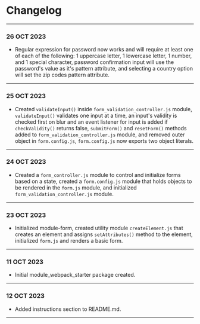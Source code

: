 # Changelog
---
### 26 OCT 2023
- Regular expression for password now works and will require at least one of each of the following: 1 uppercase letter, 1 lowercase letter, 1 number, and 1 special character, password confirmation input will use the password's value as it's pattern attribute, and selecting a country option will set the zip codes pattern attribute.   
---
### 25 OCT 2023
- Created `validateInput()` inside `form_validation_controller.js` module, `validateInput()` validates one input at a time, an input's validity is checked first on blur and an event listener for input is added if `checkValidity()` returns false, `submitForm()` and `resetForm()` methods added to `form_validation_controller.js` module, and removed outer object in `form.config.js`, `form.config.js` now exports two object literals.  
---
### 24 OCT 2023
- Created a `form_controller.js` module to control and initialize forms based on a state, created a `form.config.js` module that holds objects to be rendered in the `form.js` module, and initialized `form_validation_controller.js` module.  
---
### 23 OCT 2023
- Initialized module-form, created utility module `createElement.js` that creates an element and assigns `setAttributes()` method to the element, initialized `form.js` and renders a basic form.   
---
### 11 OCT 2023
- Initial module_webpack_starter package created.  
---
### 12 OCT 2023
- Added instructions section to README.md.
---